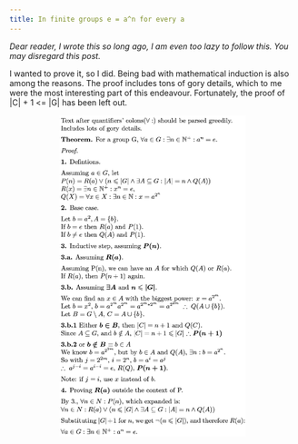 ```yaml
---
title: In finite groups e = a^n for every a
---
```

*Dear reader, I wrote this so long ago, I am even too lazy to follow this. You may disregard this post.*

I wanted to prove it, so I did. Being bad with mathematical induction
is also among the reasons. The proof includes tons of gory details, which to me were the most interesting part of
this endeavour.
Fortunately, the proof of |C| + 1 <= |G| has been left out.

<div style='text-align: center'>
<img
    style='float: none'
    alt='an image of the proof'
    src='/images/2016-01-06-proof.png'
    width='65%' />
</div>
